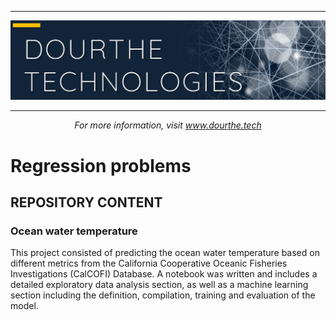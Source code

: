 ___

<a href='http://www.dourthe.tech'> <img src='Dourthe_Technologies_Headers.png' /></a>
___
<center><em>For more information, visit <a href='http://www.dourthe.tech'>www.dourthe.tech</a></em></center>

# Regression problems

## REPOSITORY CONTENT

### Ocean water temperature
This project consisted of predicting the ocean water temperature based on different metrics from the California Cooperative Oceanic Fisheries Investigations (CalCOFI) Database. A notebook was written and includes a detailed exploratory data analysis section, as well as a machine learning section including the definition, compilation, training and evaluation of the model.



